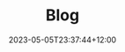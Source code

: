 ---
title: "Blog"
date: 2023-05-05T23:37:44+12:00
draft: false
comments: Although circumstances haven't always favoured me, I want to be a good a programmer. I do not want to be someone who gets by due to knowing some high level tools, but be someone who can take on challenging and innovative work one day. Maybe I'll add my learning progress here.

description: Although circumstances haven’t always favoured me, I want to be a good a programmer. Read more about me & my attempts to become better at my craft.
---